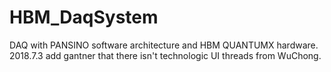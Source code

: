 # HBM_DaqSystem
DAQ with PANSINO software architecture and HBM QUANTUMX hardware.
2018.7.3 add gantner that there isn't technologic UI threads from WuChong.
